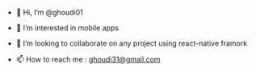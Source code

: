 - 👋 Hi, I’m @ghoudi01
- 👀 I’m interested in mobile apps

- 💞️ I’m looking to collaborate on any project using react-native framork
- 📫 How to reach me : ghoudi31@gmail.com

<!---
ghoudi01/ghoudi01 is a ✨ special ✨ repository because its `README.md` (this file) appears on your GitHub profile.
You can click the Preview link to take a look at your changes.
--->
